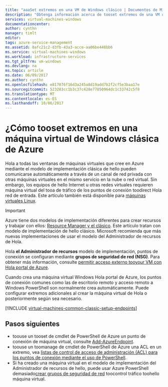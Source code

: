 ```yaml
---
title: "aaaSet extremos en una VM de Windows clásico | Documentos de Microsoft"
description: "Obtenga información acerca de tooset extremos de una VM de Windows en hello Azure tooallow portal clásico comunicación con una máquina virtual de Windows en Azure."
services: virtual-machines-windows
documentationcenter: 
author: cynthn
manager: timlt
editor: 
tags: azure-service-management
ms.assetid: 8afc21c2-d3fb-43a3-acce-aa06be448bb6
ms.service: virtual-machines-windows
ms.workload: infrastructure-services
ms.tgt_pltfrm: vm-windows
ms.devlang: na
ms.topic: article
ms.date: 06/09/2017
ms.author: cynthn
ms.openlocfilehash: e817076f16d3a245a8d19add7b2f2cf5e3baa17e
ms.sourcegitcommit: 523283cc1b3c37c428e77850964dc1c33742c5f0
ms.translationtype: MT
ms.contentlocale: es-ES
ms.lasthandoff: 10/06/2017
---
```

# <a name="how-tooset-up-endpoints-on-a-classic-windows-virtual-machine-in-azure"></a>¿Cómo tooset extremos en una máquina virtual de Windows clásica de Azure
Hola a todas las ventanas de máquinas virtuales que cree en Azure mediante el modelo de implementación clásica de hello pueden comunicarse automáticamente a través de un canal de red privada con otras máquinas virtuales en el mismo servicio en la nube o red virtual. Sin embargo, los equipos de hello Internet u otras redes virtuales requieren máquina virtual del tooa de tráfico de los puntos de conexión toodirect Hola red de entrada. Este artículo también está disponible para [máquinas virtuales Linux](../../linux/classic/setup-endpoints.md).

> [!IMPORTANT]
> Azure tiene dos modelos de implementación diferentes para crear recursos y trabajar con ellos: [Resource Manager y el clásico](../../../resource-manager-deployment-model.md). Este artículo tratan con modelo de implementación de hello clásico. Microsoft recomienda que más nuevas implementaciones de usar el modelo del Administrador de recursos de Hola.

Hola **el Administrador de recursos** modelo de implementación, puntos de conexión se configuran mediante **grupos de seguridad de red (NSG)**. Para obtener más información, consulte [permitir acceso externo tooyour VM con Hola portal de Azure](../nsg-quickstart-portal.md?toc=%2fazure%2fvirtual-machines%2fwindows%2ftoc.json).

Cuando crea una máquina virtual Windows Hola portal de Azure, los puntos de conexión comunes como las de escritorio remoto y acceso remoto a Windows PowerShell son normalmente crea automáticamente. Puede configurar extremos adicionales al crear la máquina virtual de Hola o posteriormente según sea necesario.

[!INCLUDE [virtual-machines-common-classic-setup-endpoints](../../../../includes/virtual-machines-common-classic-setup-endpoints.md)]

## <a name="next-steps"></a>Pasos siguientes
* toouse un tooset de cmdlet de PowerShell de Azure un punto de conexión de máquina virtual, consulte [Add-AzureEndpoint](https://msdn.microsoft.com/library/azure/dn495300.aspx).
* toouse un toomanage de cmdlet de PowerShell de Azure una ACL en un extremo, vea [listas de control de acceso de administración (ACL) para los puntos de conexión mediante el uso de PowerShell](../../../virtual-network/virtual-networks-acl-powershell.md).
* Si ha creado una máquina virtual en el modelo de implementación del Administrador de recursos de hello, puede usar Azure PowerShell demasiado[crear grupos de seguridad de red](../../../virtual-network/virtual-networks-create-nsg-arm-ps.md) toocontrol tráfico toohello máquina virtual.
